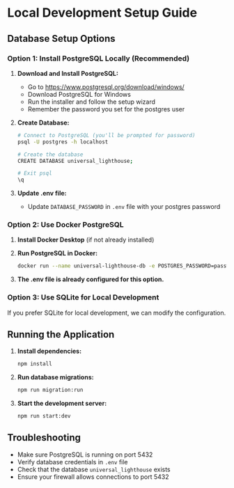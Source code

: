 # Local Development Setup Guide

## Database Setup Options

### Option 1: Install PostgreSQL Locally (Recommended)

1. **Download and Install PostgreSQL:**
   - Go to https://www.postgresql.org/download/windows/
   - Download PostgreSQL for Windows
   - Run the installer and follow the setup wizard
   - Remember the password you set for the postgres user

2. **Create Database:**
   ```bash
   # Connect to PostgreSQL (you'll be prompted for password)
   psql -U postgres -h localhost

   # Create the database
   CREATE DATABASE universal_lighthouse;

   # Exit psql
   \q
   ```

3. **Update .env file:**
   - Update `DATABASE_PASSWORD` in `.env` file with your postgres password

### Option 2: Use Docker PostgreSQL

1. **Install Docker Desktop** (if not already installed)

2. **Run PostgreSQL in Docker:**
   ```bash
   docker run --name universal-lighthouse-db -e POSTGRES_PASSWORD=password -e POSTGRES_DB=universal_lighthouse -p 5432:5432 -d postgres:latest
   ```

3. **The .env file is already configured for this option.**

### Option 3: Use SQLite for Local Development

If you prefer SQLite for local development, we can modify the configuration.

## Running the Application

1. **Install dependencies:**
   ```bash
   npm install
   ```

2. **Run database migrations:**
   ```bash
   npm run migration:run
   ```

3. **Start the development server:**
   ```bash
   npm run start:dev
   ```

## Troubleshooting

- Make sure PostgreSQL is running on port 5432
- Verify database credentials in `.env` file
- Check that the database `universal_lighthouse` exists
- Ensure your firewall allows connections to port 5432
